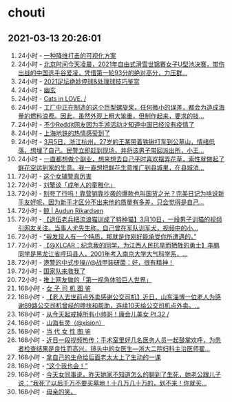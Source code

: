 # chouti
## 2021-03-13 20:26:01
1. 24小时 - [一种降维打击的可视化方案](https://dig.chouti.com//link/30427103)
1. 24小时 - [北京时间今天凌晨，2021年自由式滑雪世锦赛女子U型池决赛，带伤出战的中国选手谷爱凌，凭借第一轮93分的绝对高分，力压群...](https://dig.chouti.com//link/30427108)
1. 24小时 - [2021足坛绝妙停球&处理球技巧鉴赏](https://dig.chouti.com//link/30426824)
1. 24小时 - [幽玄](https://dig.chouti.com//link/30422414)
1. 24小时 - [Cats in LOVE.   /](https://dig.chouti.com//link/30425745)
1. 24小时 - [工厂中正在制造的这个巨型螺旋桨，任何微小的误差，都会为造成海量的燃料浪费。因此，虽然外观上粗大笨重，但制作起来，要求的技...](https://dig.chouti.com//link/30424252)
1. 24小时 - [不少Reddit网友因为手游活动才知道中国已经没有疫情了](https://dig.chouti.com//link/30425385)
1. 24小时 - [上海地铁的热情感受到了](https://dig.chouti.com//link/30426869)
1. 24小时 - [3月5日，浙江杭州，27岁的王某带着铁锹打车到公墓山，情绪低落，想埋了自己。民警立即赶到现场，并将该男子带回派出所，小王...](https://dig.chouti.com//link/30425849)
1. 24小时 - [一直都想做个副业，想来想去自己平时喜欢摆弄花草，索性就做起了鲜花空运到家的生意。我一直想把鲜花生意推广到县城里，在县城消...](https://dig.chouti.com//link/30424716)
1. 72小时 - [这个女辅警真厉害](https://dig.chouti.com//link/30422227)
1. 72小时 - [刘擎谈「成年人的童稚化」](https://dig.chouti.com//link/30421110)
1. 72小时 - [别夸了行吗！靠营销靠抄袭的爆款也叫国货之光？完美日记为啥说新手友好呢，因为新手才区分不出来他的质量有多差，只会觉得是自己...](https://dig.chouti.com//link/30419901)
1. 72小时 - [鲸 | Audun Rikardsen](https://dig.chouti.com//link/30416391)
1. 72小时 - [【退伍老兵把流浪猫训成了特种猫】3月10日，一段男子训猫的视频引网友关注。当事人尤先生称，自己曾在军队训军犬，视频中的小...](https://dig.chouti.com//link/30417217)
1. 72小时 - [“我发现人有一个特质，那就是你刚好能承受你所遭遇的。”](https://dig.chouti.com//link/30420078)
1. 72小时 - [【@XLCAR：纪念我的同学，为江西人民抗旱而牺牲的勇士】李鹏同学是黑龙江省呼玛县人，2001年考入南京大学大气科学系，...](https://dig.chouti.com//link/30416821)
1. 72小时 - [港警的中式步操//@战甲装研菌：好，很有精神！](https://dig.chouti.com//link/30417955)
1. 72小时 - [国家队来救我了](https://dig.chouti.com//link/30416509)
1. 72小时 - [推上网友做的「第一视角体验巨人世界」](https://dig.chouti.com//link/30423572)
1. 168小时 - [女 子 司 机 图 鉴](https://dig.chouti.com//link/30405104)
1. 168小时 - [【老人去世前点外卖感谢公交司机】近日，山东淄博一位老人为感谢89路公交司机曾经的搀扶和帮助，连续10天给公交司机点外卖。...](https://dig.chouti.com//link/30398422)
1. 168小时 - [从今天起戒掉所有小帅哥！康会儿美女 Pt.32  /](https://dig.chouti.com//link/30410583)
1. 168小时 - [山海有灵（@xision）](https://dig.chouti.com//link/30413334)
1. 168小时 - [当 代 女 性 图 鉴](https://dig.chouti.com//link/30404410)
1. 168小时 - [近日一段视频热传：手术室里好几名医务人员一起鼓掌欢呼，为患者检查结果是良性而高兴。镜头中的女医生—浙大二院妇科主治医师翟...](https://dig.chouti.com//link/30403469)
1. 168小时 - [拿自己的生命给后面老太太上了生动的一课](https://dig.chouti.com//link/30407138)
1. 168小时 - [“这个我也会！”](https://dig.chouti.com//link/30399282)
1. 168小时 - [今天女同事说，昨天她家不知道怎么的聊到了生死，她老公跟儿子说：“我死了以后千万不要买墓地！十几万几十万的，划不来！你就买...](https://dig.chouti.com//link/30410834)
1. 168小时 - [母亲的笑。](https://dig.chouti.com//link/30402763)
